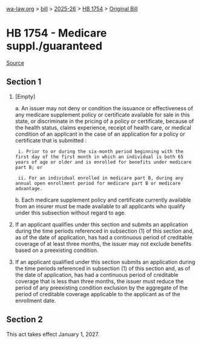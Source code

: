 [wa-law.org](/) > [bill](/bill/) > [2025-26](/bill/2025-26/) > [HB 1754](/bill/2025-26/hb/1754/) > [Original Bill](/bill/2025-26/hb/1754/1/)

# HB 1754 - Medicare suppl./guaranteed

[Source](http://lawfilesext.leg.wa.gov/biennium/2025-26/Pdf/Bills/House%20Bills/1754.pdf)

## Section 1
1. [Empty]

    a. An issuer may not deny or condition the issuance or effectiveness of any medicare supplement policy or certificate available for sale in this state, or discriminate in the pricing of a policy or certificate, because of the health status, claims experience, receipt of health care, or medical condition of an applicant in the case of an application for a policy or certificate that is submitted :

        i. Prior to or during the six-month period beginning with the first day of the first month in which an individual is both 65 years of age or older and is enrolled for benefits under medicare part B; or

        ii. For an individual enrolled in medicare part B, during any annual open enrollment period for medicare part B or medicare advantage.

    b. Each medicare supplement policy and certificate currently available from an insurer must be made available to all applicants who qualify under this subsection without regard to age.

2. If an applicant qualifies under this section and submits an application during the time periods referenced in subsection (1) of this section and, as of the date of application, has had a continuous period of creditable coverage of at least three months, the issuer may not exclude benefits based on a preexisting condition.

3. If an applicant qualified under this section submits an application during the time periods referenced in subsection (1) of this section and, as of the date of application, has had a continuous period of creditable coverage that is less than three months, the issuer must reduce the period of any preexisting condition exclusion by the aggregate of the period of creditable coverage applicable to the applicant as of the enrollment date.

## Section 2
This act takes effect January 1, 2027.

